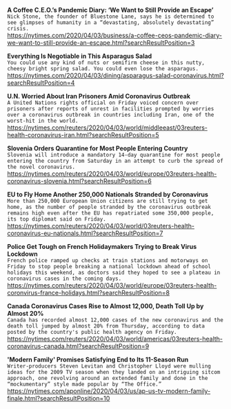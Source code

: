 **A Coffee C.E.O.’s Pandemic Diary: ‘We Want to Still Provide an Escape’**\
`Nick Stone, the founder of Bluestone Lane, says he is determined to see glimpses of humanity in a “devastating, absolutely devastating” crisis.`\
https://nytimes.com/2020/04/03/business/a-coffee-ceos-pandemic-diary-we-want-to-still-provide-an-escape.html?searchResultPosition=3

**Everything Is Negotiable in This Asparagus Salad**\
`You could use any kind of nuts or semifirm cheese in this nutty, cheesy bright spring salad. You could even lose the asparagus.`\
https://nytimes.com/2020/04/03/dining/asparagus-salad-coronavirus.html?searchResultPosition=4

**U.N. Worried About Iran Prisoners Amid Coronavirus Outbreak**\
`A United Nations rights official on Friday voiced concern over prisoners after reports of unrest in facilities prompted by worries over a coronavirus outbreak in countries including Iran, one of the worst-hit in the world.`\
https://nytimes.com/reuters/2020/04/03/world/middleeast/03reuters-health-coronavirus-iran.html?searchResultPosition=5

**Slovenia Orders Quarantine for Most People Entering Country**\
`Slovenia will introduce a mandatory 14-day quarantine for most people entering the country from Saturday in an attempt to curb the spread of the novel coronavirus.`\
https://nytimes.com/reuters/2020/04/03/world/europe/03reuters-health-coronavirus-slovenia.html?searchResultPosition=6

**EU to Fly Home Another 250,000 Nationals Stranded by Coronavirus**\
`More than 250,000 European Union citizens are still trying to get home, as the number of people stranded by the coronavirus outbreak remains high even after the EU has repatriated some 350,000 people, its top diplomat said on Friday.`\
https://nytimes.com/reuters/2020/04/03/world/03reuters-health-coronavirus-eu-nationals.html?searchResultPosition=7

**Police Get Tough on French Holidaymakers Trying to Break Virus Lockdown**\
`French police ramped up checks at train stations and motorways on Friday to stop people breaking a national lockdown ahead of school holidays this weekend, as doctors said they hoped to see a plateau in coronavirus cases in the coming days.`\
https://nytimes.com/reuters/2020/04/03/world/europe/03reuters-health-coronvirus-france-holidays.html?searchResultPosition=8

**Canada Coronavirus Cases Rise to Almost 12,000, Death Toll Up by Almost 20%**\
`Canada has recorded almost 12,000 cases of the new coronavirus and the death toll jumped by almost 20% from Thursday, according to data posted by the country's public health agency on Friday. `\
https://nytimes.com/reuters/2020/04/03/world/americas/03reuters-health-coronavirus-canada.html?searchResultPosition=9

**'Modern Family' Promises Satisfying End to Its 11-Season Run**\
`Writer-producers Steven Levitan and Christopher Lloyd were mulling ideas for the 2009 TV season when they landed on an intriguing sitcom approach, one revolving around an extended family and done in the “mockumentary” style made popular by “The Office.”`\
https://nytimes.com/aponline/2020/04/03/us/ap-us-tv-modern-family-finale.html?searchResultPosition=10

